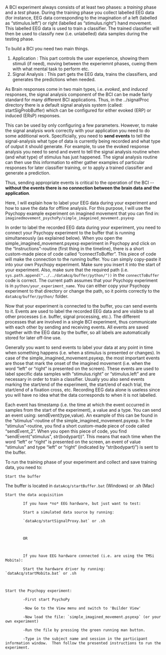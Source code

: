 A BCI experiment always consists of at least two phases: a *training* phase and a *test* phase. During the training phase you collect labelled EEG data (for instance, EEG data corresponding to the imagination of a left (labelled as “stimulus.left”) or right (labelled as “stimulus.right”) hand movement. This labelled EEG data is used to train a classifier. The trained classifier will then be used to classify new (i.e. unlabelled) data samples during the testing phase.

To build a BCI you need two main things.  
   1) Application : This part controls the user experience, showing them stimuli (if need), moving between the experiemnt phases, cueing them with what mental task to perform etc.
   2) Signal Analysis : This part gets the EEG data, trains the classifiers, and generates the predictions when needed.

As Brain responses come in two main types, i.e. *evoked*, and *induced* responses, the signal analysis component of the BCI can be made fairly standard for many different BCI applications.   Thus, in the ../signalProc directory there is a default signal analysis system (called: startSigProbBuffer) which can be configured for either evoked (ERP) or induced (ERsP) responses.  

This can be used by only configuring a few parameters.  However, to make the signal analysis work correctly with your application you need to do some additional work. Specificially, you need to **send events** to tell the signal-analysis what type of data is currently being recorded and what type of output it should generate.  For example, to use the evoked response analysis you need to send and event to tell the signal analysis routine when (and what type) of stimulus has just happened.  The signal analysis routine can then use this information to either gather examples of particular responses for later classifier training, or to apply a trained classifier and generate a prediction.

Thus, sending appropriate events is critical to the operation of the BCI -- **without the events there is no connection between the brain data and the application**.


Here, I will explain how to label your EEG data during your experiment and how to save the data for offline analysis. For this purpose, I will use the Psychopy example experiment on imagined movement that you can find in:
`imaginedmovement_psychoPy/simple_imageined_movement.psyexp`

In order to label the recorded EEG data during your experiment, you need to connect your Psychopy experiment to the buffer that is running simultaneously (as explained below). When you open the simple_imagined_movement.psyexp experiment in Psychopy and click on the “Instructions”-routine (first thing in the timeline), there is a short custom-made piece of code called “connectToBuffer”. This piece of code will make the connection to the running buffer. You can simply copy-paste it into your own Psychopy experiment. Make sure you insert it into the start of your experiment. Also, make sure that the required path (i.e. `sys.path.append("../../dataAcq/buffer/python/"))` in the `connectToBuffer` code is correct. The current path assumes that your Psychopy experiment is in `python/your_experiment_name`. You can either copy your Psychopy experiment to that directory or change the path, so it points correctly to the `dataAcq/buffer/python/` folder.

Now that your experiment is connected to the buffer, you can send events to it. Events are used to label the recorded EEG data and are visible to all other processes (i.e. buffer, signal processing, etc.). The different processes that are involved in a single BCI experiment, thus communicate with each other by sending and receiving events. All events are saved together with the EEG data by the buffer, so all labels are automatically stored for later off-line use.

Generally you want to send events to label your data at any point in time when something happens (i.e. when a stimulus is presented or changes). In case of the simple_imagined_movement.psyexp, the most important events are those that mark the onset of the imagined movement (i.e. when the word “left” or “right” is presented on the screen). These events are used to label specific data samples with “stimulus.right” or “stimulus.left” and are necessary in order to train a classifier. Usually you also send events marking the start/end of the experiment, the start/end of each trial, the start/end of a fixation cross, etc. Recording EEG data alone is useless since you will have no idea what the data corresponds to when it is not labelled.

Each event has timestamp (i.e. the time at which the event occurred in samples from the start of the experiment), a value and a type. You can send an event using: sendEvent(type,value). An example of this can be found in the “stimulus”-routine of the simple_imagined_movement.psyexp. In the “stimulus”-routine, you find a short custom-made piece of code called “sendEvent_2”. When you open this piece of code, you find “sendEvent("stimulus", str(bodypart))”. This means that each time when the word “left” or “right” is presented on the screen, an event of value “stimulus” and type “left” or “right” (indicated by “str(bodypart)”) is sent to the buffer.

To run the training phase of your experiment and collect and save training data, you need to:

    Start the buffer

The buffer is located in `dataAcq/startBuffer.bat` (Windows) or .sh (Mac)

    Start the data acquisition

            If you have *no* EEG hardware, but just want to test:

            Start a simulated data source by running:

            `dataAcq/startSignalProxy.bat` or .sh

 

            OR

 

            If you have EEG hardware connected (i.e. are using the TMSi Mobita):

            Start the hardware driver by running: `dataAcq/startMobita.bat` or .sh

           

    Start the Psychopy experiment:

            -First start PsychoPy

            -Now Go to the View menu and switch to 'Builder View'

            -Now load the file: `simple_imagined_movement.psyexp` (or your own experiment)

            -Run the file by pressing the green running man button.

            -Type in the subject name and session in the participant information window.  Then follow the presented instructions to run the experiment.